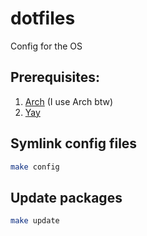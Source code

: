 # dotfiles

Config for the OS

## Prerequisites:

1. [Arch](https://archlinux.org/) (I use Arch btw)
2. [Yay](https://github.com/Jguer/yay)

## Symlink config files

```bash
make config
```

## Update packages

```bash
make update
```
